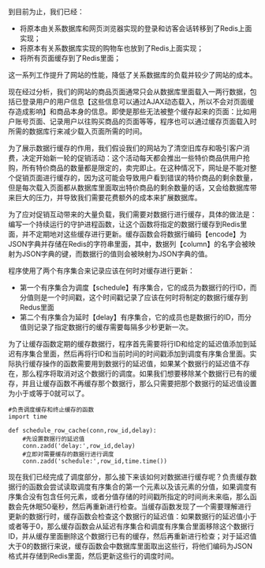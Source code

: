 到目前为止，我们已经：

* 将原本由关系数据库和网页浏览器实现的登录和访客会话转移到了Redis上面实现；
* 将原本有关系数据库实现的购物车也放到了Redis上面实现；
* 将所有页面缓存到了Redis里面；

这一系列工作提升了网站的性能，降低了关系数据库的负载并较少了网站的成本。

现在经过分析，我们的网站的商品页面通常只会从数据库里面载入一两行数据，包括已登录用户的用户信息【这些信息可以通过AJAX动态载入，所以不会对页面缓存造成影响】和商品本身的信息。即使是那些无法被整个缓存起来的页面：比如用户账号页面、记录用户以往购买商品的页面等等，程序也可以通过缓存页面载入时所需的数据库行来减少载入页面所需的时间。

为了展示数据行缓存的作用，我们假设我们的网站为了清空旧库存和吸引客户消费，决定开始新一轮的促销活动：这个活动每天都会推出一些特价商品供用户抢购，所有特价商品的数量都是限定的，卖完即止。在这种情况下，网址是不能对整个促销页面进行缓存的，因为这可能会导致用户看到错误的特价商品的剩余数量，但是每次载入页面都从数据库里面取出特价商品的剩余数量的话，又会给数据库带来巨大的压力，并导致我们需要花费额外的成本来扩展数据库。

为了应对促销互动带来的大量负载，我们需要对数据行进行缓存，具体的做法是：编写一个持续运行的守护进程函数，让这个函数将指定的数据行缓存到Redis里面，并不定期地对这些缓存进行更新。缓存函数会将数据行编码【encode】为JSON字典并存储在Redis的字符串里面，其中，数据列【column】的名字会被映射为JSON字典的键，而数据行的值则会被映射为JSON字典的值。

程序使用了两个有序集合来记录应该在何时对缓存进行更新：

* 第一个有序集合为调度【schedule】有序集合，它的成员为数据行的行ID，而分值则是一个时间戳，这个时间戳记录了应该在何时将制定的数据行缓存到Redus里面
* 第二个有序集合为延时【delay】有序集合，它的成员也是数据行的ID，而分值则记录了指定数据行的缓存需要每隔多少秒更新一次。

为了让缓存函数定期的缓存数据行，程序首先需要将行ID和给定的延迟值添加到延迟有序集合里面，然后再将行ID和当前时间的时间戳添加到调度有序集合里面。实际执行缓存操作的函数需要用到数据行的延迟值，如果某个数据行的延迟值不存在，那么程序将取消对这个数据行的调度。如果我们想要移除某个数据行已有的缓存，并且让缓存函数不再缓存那个数据行，那么只需要把那个数据行的延迟值设置为小于或等于0就可以了。

```
#负责调度缓存和终止缓存的函数
import time

def schedule_row_cache(conn,row_id,delay):
    #先设置数据行的延迟值
    conn.zadd('delay:',row_id,delay)
    #立即对需要缓存的数据行进行调度
    conn.zadd('schedule:',row_id,time.time())
```

现在我们已经完成了调度部分，那么接下来该如何对数据进行缓存呢？负责缓存数据行的函数会尝试读取调度有序集合的第一个元素以及该元素的分值，如果调度有序集合没有包含任何元素，或者分值存储的时间戳所指定的时间尚未来临，那么函数会先休眠50毫秒，然后再重新进行检查。当缓存函数发现了一个需要理解进行更新的数据行时，缓存函数会检查这个数据行的延迟值：如果数据行的延迟值小于或者等于0，那么缓存函数会从延迟有序集合和调度有序集合里面移除这个数据行ID，并从缓存里面删除这个数据行已有的缓存，然后再重新进行检查；对于延迟值大于0的数据行来说，缓存函数会中数据库里面取出这些行，将他们编码为JSON格式并存储到Redis里面，然后更新这些行的调度时间。

```

```

